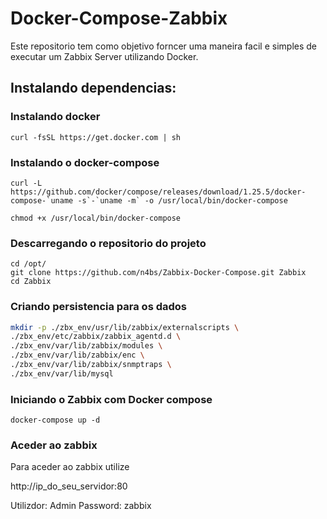 # Docker-Compose-Zabbix
 
Este repositorio tem como objetivo forncer uma maneira facil e simples de executar um Zabbix Server utilizando Docker.

## Instalando dependencias:

### Instalando docker
```shell
curl -fsSL https://get.docker.com | sh
```
### Instalando o docker-compose
```shell
curl -L https://github.com/docker/compose/releases/download/1.25.5/docker-compose-`uname -s`-`uname -m` -o /usr/local/bin/docker-compose
````
```shell
chmod +x /usr/local/bin/docker-compose
```
### Descarregando o repositorio do projeto
```shell
cd /opt/
git clone https://github.com/n4bs/Zabbix-Docker-Compose.git Zabbix
cd Zabbix
```

### Criando persistencia para os dados
```bash
mkdir -p ./zbx_env/usr/lib/zabbix/externalscripts \
./zbx_env/etc/zabbix/zabbix_agentd.d \
./zbx_env/var/lib/zabbix/modules \
./zbx_env/var/lib/zabbix/enc \
./zbx_env/var/lib/zabbix/snmptraps \
./zbx_env/var/lib/mysql
```
### Iniciando o Zabbix com Docker compose
```shell
docker-compose up -d
```

### Aceder ao zabbix
Para aceder ao zabbix utilize 

http://ip_do_seu_servidor:80

Utilizdor: Admin
Password: zabbix